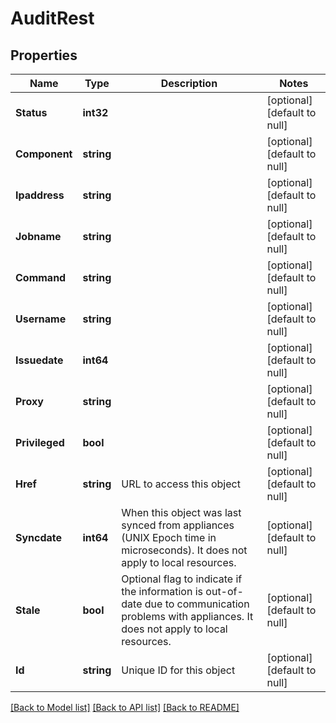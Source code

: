# AuditRest

## Properties
Name | Type | Description | Notes
------------ | ------------- | ------------- | -------------
**Status** | **int32** |  | [optional] [default to null]
**Component** | **string** |  | [optional] [default to null]
**Ipaddress** | **string** |  | [optional] [default to null]
**Jobname** | **string** |  | [optional] [default to null]
**Command** | **string** |  | [optional] [default to null]
**Username** | **string** |  | [optional] [default to null]
**Issuedate** | **int64** |  | [optional] [default to null]
**Proxy** | **string** |  | [optional] [default to null]
**Privileged** | **bool** |  | [optional] [default to null]
**Href** | **string** | URL to access this object | [optional] [default to null]
**Syncdate** | **int64** | When this object was last synced from appliances (UNIX Epoch time in microseconds). It does not apply to local resources. | [optional] [default to null]
**Stale** | **bool** | Optional flag to indicate if the information is out-of-date due to communication problems with appliances. It does not apply to local resources. | [optional] [default to null]
**Id** | **string** | Unique ID for this object | [optional] [default to null]

[[Back to Model list]](../README.md#documentation-for-models) [[Back to API list]](../README.md#documentation-for-api-endpoints) [[Back to README]](../README.md)

